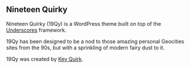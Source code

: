 ## Nineteen Quirky

Nineteen Quirky (19Qy) is a WordPress theme built on top of the [Underscores](https://underscores.me/) framework.

19Qy has been designed to be a nod to those amazing personal Geocities sites from the 90s, but with a sprinkling of modern fairy dust to it.

19Qy was created by [Kev Quirk](https://kevq.uk).
